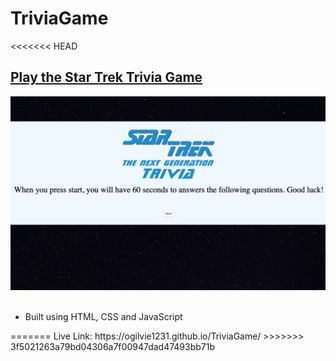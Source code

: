 # TriviaGame
<<<<<<< HEAD


<h2> <a href="https://ogilvie1231.github.io/TriviaGame/">Play the Star Trek Trivia Game</a></h2>
<!-- ![site image](./assets/images/4.png) -->
<img src="./assets/images/4.png" alt="site image" >&nbsp;

<ul>
    <li>Built using HTML, CSS and JavaScript</li>
</ul>
=======
Live Link: https://ogilvie1231.github.io/TriviaGame/
>>>>>>> 3f5021263a79bd04306a7f00947dad47493bb71b
